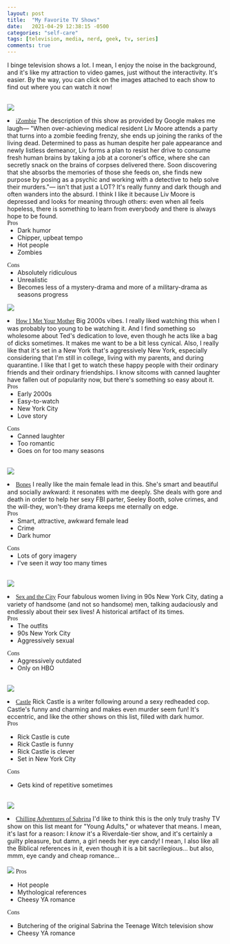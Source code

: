 ```yaml
---
layout: post
title:  "My Favorite TV Shows"
date:   2021-04-29 12:38:15 -0500
categories: "self-care"
tags: [television, media, nerd, geek, tv, series]
comments: true
---
```


I binge television shows a lot. I mean, I enjoy the noise in the background, and it's like my attraction to video games, just without the interactivity. It's easier. By the way, you can click on the images attached to each show to find out where you can watch it now!<br><br>
<!-- more -->
<a href="https://www.netflix.com/watch/80027159?source=35"><img src="https://pa1.narvii.com/6879/23b6da6d2fb2836ae55c8d1503416a8ce25873f5r1-500-250_hq.gif" style="margin-left: auto; margin-right: auto;"></a>
<li><a href="https://en.wikipedia.org/wiki/IZombie_(TV_series)" target="_blank" style="font-family: gentle; display: initial;">iZombie</a> The description of this show as provided by Google makes me laugh⁠— "When over-achieving medical resident Liv Moore attends a party that turns into a zombie feeding frenzy, she ends up joining the ranks of the living dead. Determined to pass as human despite her pale appearance and newly listless demeanor, Liv forms a plan to resist her drive to consume fresh human brains by taking a job at a coroner's office, where she can secretly snack on the brains of corpses delivered there. Soon discovering that she absorbs the memories of those she feeds on, she finds new purpose by posing as a psychic and working with a detective to help solve their murders."— isn't that just a LOT? It's really funny and dark though and often wanders into the absurd. I think I like it because Liv Moore is depressed and looks for meaning through others: even when all feels hopeless, there is something to learn from everybody and there is always hope to be found.
<br><p style="font-family: gentle; display: initial;">Pros</p><ul><li>Dark humor</li><li>Chipper, upbeat tempo</li><li>Hot people</li><li>Zombies</li></ul><p style="font-family: gentle; display: initial;">Cons</p><ul><li>Absolutely ridiculous</li><li>Unrealistic</li><li>Becomes less of a mystery-drama and more of a military-drama as seasons progress</li></ul></li>

<a href="https://www.hulu.com/series/bc68ac79-3ace-4427-9ec0-5ee6f314d194"><img src="https://corinawrites.files.wordpress.com/2011/11/blog.gif?w=551" style="margin-left: auto; margin-right: auto;"></a>
<li><a href="https://en.wikipedia.org/wiki/How_I_Met_Your_Mother" target="_blank" style="font-family: gentle; display: initial;">How I Met Your Mother</a> Big 2000s vibes. I really liked watching this when I was probably too young to be watching it. And I find something so wholesome about Ted's dedication to love, even though he acts like a bag of dicks sometimes. It makes me want to be a bit less cynical. Also, I really like that it's set in a New York that's aggressively New York, especially considering that I'm still in college, living with my parents, and during quarantine. I like that I get to watch these happy people with their ordinary friends and their ordinary friendships. I know sitcoms with canned laughter have fallen out of popularity now, but there's something so easy about it.
<br><p style="font-family: gentle; display: initial;">Pros</p><ul><li>Early 2000s</li><li>Easy-to-watch</li><li>New York City</li><li>Love story</li></ul><p style="font-family: gentle; display: initial;">Cons</p><ul><li>Canned laughter</li><li>Too romantic</li><li>Goes on for too many seasons</li></ul></li>

<br><a href="https://www.hulu.com/series/08cc467f-2057-4331-825a-1f993c79c862"><img src="https://tv-fanatic-res.cloudinary.com/iu/s--ouLiDywE--/t_slideshow/cs_srgb,f_auto,fl_strip_profile.lossy,q_auto:420/v1562015589/slides/3751/temperance-brennan-bones.gif" style="margin-left: auto; margin-right: auto;"></a>
<li><a href="https://en.wikipedia.org/wiki/Bones_(TV_series)" target="_blank" style="font-family: gentle; display: initial;">Bones</a> I really like the main female lead in this. She's smart and beautiful and socially awkward: it resonates with me deeply. She deals with gore and death in order to help her sexy FBI parter, Seeley Booth, solve crimes, and the will-they, won't-they drama keeps me eternally on edge.
<br><p style="font-family: gentle; display: initial;">Pros</p><ul><li>Smart, attractive, awkward female lead</li><li>Crime</li><li>Dark humor</li></ul><p style="font-family: gentle; display: initial;">Cons</p><ul><li>Lots of gory imagery</li><li>I've seen it <i>way</i> too many times</li></ul>

<br><a href="https://watchsexandthecity.com/stream/sex-and-the-city-1x1/"><img src="https://64.media.tumblr.com/ffc2e3a6b9cb493b6c7ae9d223bccb3f/tumblr_n2zf1nqXcT1tvlpwyo1_500.gifv" style="margin-left: auto; margin-right: auto;"></a>
<li><a href="https://en.wikipedia.org/wiki/Sex_and_the_City" target="_blank" style="font-family: gentle; display: initial;">Sex and the City</a> Four fabulous women living in 90s New York City, dating a variety of handsome (and not so handsome) men, talking audaciously and endlessly about their sex lives! A historical artifact of its times.
<br><p style="font-family: gentle; display: initial;">Pros</p><ul><li>The outfits</li><li>90s New York City</li><li>Aggressively sexual</li></ul><p style="font-family: gentle; display: initial;">Cons</p><ul><li>Aggressively outdated</li><li>Only on HBO</li></ul>

<br><a href="https://watchcastleonline.com/stream/castle-1x1/"><img src="https://media1.tenor.com/images/802d648b6ebbfe351455c3cb5e5f7fc0/tenor.gif" style="margin-left: auto; margin-right: auto;"></a>
<li><a href="https://en.wikipedia.org/wiki/Castle_(TV_series)" target="_blank" style="font-family: gentle; display: initial;">Castle</a> Rick Castle is a writer following around a sexy redheaded cop. Castle's funny and charming and makes even murder seem fun! It's eccentric, and like the other shows on this list, filled with dark humor.</li>
<p style="font-family: gentle; display: initial;">Pros</p><ul><li>Rick Castle is cute</li><li>Rick Castle is funny</li><li>Rick Castle is clever</li><li>Set in New York City</li></ul><p style="font-family: gentle; display: initial;">Cons</p><ul><li>Gets kind of repetitive sometimes</li></ul>

<br><a href="https://www.netflix.com/watch/80223989?source=35"><img src="https://media4.giphy.com/media/6wf70x3Nc1DdobCkNH/giphy.gif?cid=790b7611b8ec9a057454c55172cb8b229a212407d41efd10&rid=giphy.gif&ct=g" style="margin-left: auto; margin-right: auto;"></a>
<li><a href="https://en.wikipedia.org/wiki/Chilling_Adventures_of_Sabrina_(TV_series)" target="_blank" style="font-family: gentle; display: initial;">Chilling Adventures of Sabrina</a> I'd like to think this is the only truly trashy TV show on this list meant for "Young Adults," or whatever that means. I mean, it's last for a reason: I <i>know</i> it's a Riverdale-tier show, and it's certainly a guilty pleasure, but damn, a girl needs her eye candy! I mean, I also like all the Biblical references in it, even though it is a bit sacrilegious... but also, mmm, eye candy and cheap romance...</li><br><img src="https://media.giphy.com/media/Zk9mW5OmXTz9e/giphy.gif" style="max-width: 50%; margin-left: auto; margin-right: auto;">
<p style="font-family: gentle; display: initial;">Pros</p><ul><li>Hot people</li><li>Mythological references</li><li>Cheesy YA romance</li></ul><p style="font-family: gentle; display: initial;">Cons</p><ul><li>Butchering of the original Sabrina the Teenage Witch television show</li><li>Cheesy YA romance</li></ul>
